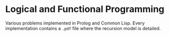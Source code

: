 # Logical and Functional Programming

Various problems implemented in Prolog and Common Lisp. Every implementation contains a `.pdf` file where the recursion model is detailed.

